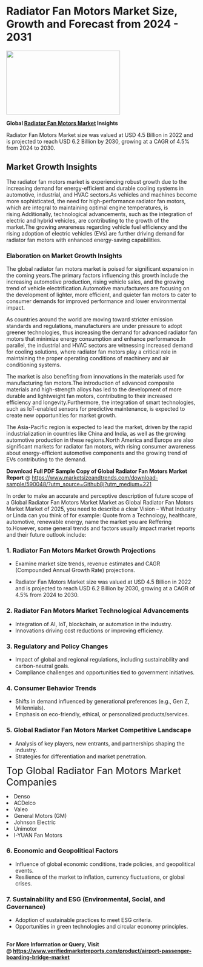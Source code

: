 <H1>Radiator Fan Motors Market Size, Growth and Forecast from 2024 - 2031</H1><img class="aligncenter size-medium wp-image-584254" src="https://thirdeyenews.in/wp-content/uploads/2024/09/Global-Market-Research-300x168.jpeg" alt="" width="300" height="168" /><p><strong>Global&nbsp;<a href="https://www.marketsizeandtrends.com/download-sample/590048/?utm_source=Github8j?utm_medium=221">Radiator Fan Motors Market</a> Insights</strong></p><p>Radiator Fan Motors Market size was valued at USD 4.5 Billion in 2022 and is projected to reach USD 6.2 Billion by 2030, growing at a CAGR of 4.5% from 2024 to 2030.</p><p><h2>Market Growth Insights</h2> <p>The radiator fan motors market is experiencing robust growth due to the increasing demand for energy-efficient and durable cooling systems in automotive, industrial, and HVAC sectors.As vehicles and machines become more sophisticated, the need for high-performance radiator fan motors, which are integral to maintaining optimal engine temperatures, is rising.Additionally, technological advancements, such as the integration of electric and hybrid vehicles, are contributing to the growth of the market.The growing awareness regarding vehicle fuel efficiency and the rising adoption of electric vehicles (EVs) are further driving demand for radiator fan motors with enhanced energy-saving capabilities.</p> <h3>Elaboration on Market Growth Insights</h3> <p>The global radiator fan motors market is poised for significant expansion in the coming years.The primary factors influencing this growth include the increasing automotive production, rising vehicle sales, and the growing trend of vehicle electrification.Automotive manufacturers are focusing on the development of lighter, more efficient, and quieter fan motors to cater to consumer demands for improved performance and lower environmental impact.</p> <p>As countries around the world are moving toward stricter emission standards and regulations, manufacturers are under pressure to adopt greener technologies, thus increasing the demand for advanced radiator fan motors that minimize energy consumption and enhance performance.In parallel, the industrial and HVAC sectors are witnessing increased demand for cooling solutions, where radiator fan motors play a critical role in maintaining the proper operating conditions of machinery and air conditioning systems.</p> <p>The market is also benefiting from innovations in the materials used for manufacturing fan motors.The introduction of advanced composite materials and high-strength alloys has led to the development of more durable and lightweight fan motors, contributing to their increased efficiency and longevity.Furthermore, the integration of smart technologies, such as IoT-enabled sensors for predictive maintenance, is expected to create new opportunities for market growth.</p> <p>The Asia-Pacific region is expected to lead the market, driven by the rapid industrialization in countries like China and India, as well as the growing automotive production in these regions.North America and Europe are also significant markets for radiator fan motors, with rising consumer awareness about energy-efficient automotive components and the growing trend of EVs contributing to the demand.</p> <p><span class=""><strong>Download Full PDF Sample Copy of Global Radiator Fan Motors Market Report</strong> @ <a href="https://www.marketsizeandtrends.com/download-sample/590048/?utm_source=Github8j?utm_medium=221" target="_blank">https://www.marketsizeandtrends.com/download-sample/590048/?utm_source=Github8j?utm_medium=221</a></span></p><p>In order to make an accurate and perceptive description of future scope of a Global&nbsp;Radiator Fan Motors Market Market as Global&nbsp;Radiator Fan Motors Market Market of 2025, you need to describe a clear Vision &ndash; What Industry or Linda can you think of for example: Quote from a Technology, healthcare, automotive, renewable energy, name the market you are Reffering to.However, some general trends and factors usually impact market reports and their future outlook include:</p><h3>1.&nbsp;<strong>Radiator Fan Motors Market Growth Projections</strong></h3><ul><li>Examine market size trends, revenue estimates and CAGR (Compounded Annual Growth Rate) projections.</li><li><p>Radiator Fan Motors Market size was valued at USD 4.5 Billion in 2022 and is projected to reach USD 6.2 Billion by 2030, growing at a CAGR of 4.5% from 2024 to 2030.</p></li></ul><h3>2.&nbsp;<strong>Radiator Fan Motors Market Technological Advancements</strong></h3><ul><li>Integration of AI, IoT, blockchain, or automation in the industry.</li><li>Innovations driving cost reductions or improving efficiency.</li></ul><h3>3.&nbsp;<strong>Regulatory and Policy Changes</strong></h3><ul><li>Impact of global and regional regulations, including sustainability and carbon-neutral goals.</li><li>Compliance challenges and opportunities tied to government initiatives.</li></ul><h3>4.&nbsp;<strong>Consumer Behavior Trends</strong></h3><ul><li>Shifts in demand influenced by generational preferences (e.g., Gen Z, Millennials).</li><li>Emphasis on eco-friendly, ethical, or personalized products/services.</li></ul><h3>5.&nbsp;<strong>Global Radiator Fan Motors Market Competitive Landscape</strong></h3><ul><li>Analysis of key players, new entrants, and partnerships shaping the industry.</li><li>Strategies for differentiation and market penetration.</li></ul><p data-pm-slice="1 1 []"><span style="color: inherit; font-family: inherit; font-size: 25px;">Top Global Radiator Fan Motors Market Companies</span></p><div class="" data-test-id=""><p><li>Denso</li><li> ACDelco</li><li> Valeo</li><li> General Motors (GM)</li><li> Johnson Electric</li><li> Unimotor</li><li> I-YUAN Fan Motors</li></p></div><h3>6.&nbsp;<strong>Economic and Geopolitical Factors</strong></h3><ul><li>Influence of global economic conditions, trade policies, and geopolitical events.</li><li>Resilience of the market to inflation, currency fluctuations, or global crises.</li></ul><h3>7.&nbsp;<strong>Sustainability and ESG (Environmental, Social, and Governance)</strong></h3><ul><li>Adoption of sustainable practices to meet ESG criteria.</li><li>Opportunities in green technologies and circular economy principles.</li></ul><h2><strong style="font-size: 14px;">For More Information or Query, Visit @&nbsp;</strong><a style="background-color: #ffffff; font-size: 14px;" href="https://www.marketsizeandtrends.com/report/radiator-fan-motors-market/" target="_blank">https://www.verifiedmarketreports.com/product/airport-passenger-boarding-bridge-market</a></h2>
